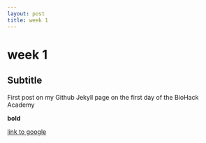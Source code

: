 ```yaml
---
layout: post
title: week 1
---
```


# week 1

## Subtitle

First post on my Github Jekyll page on the first day of the BioHack Academy

**bold**

[link to google](www.google.com)
